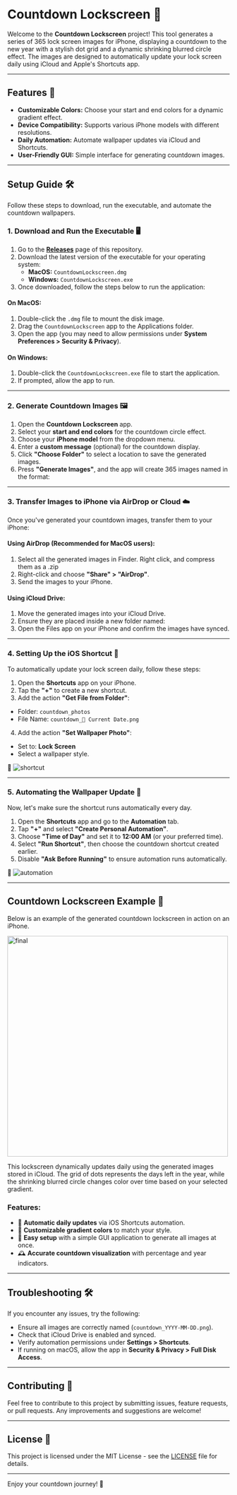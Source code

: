 # Countdown Lockscreen 📱

Welcome to the **Countdown Lockscreen** project! This tool generates a series of 365 lock screen images for iPhone, displaying a countdown to the new year with a stylish dot grid and a dynamic shrinking blurred circle effect. The images are designed to automatically update your lock screen daily using iCloud and Apple's Shortcuts app.

---

## Features 🚀

- **Customizable Colors:** Choose your start and end colors for a dynamic gradient effect.
- **Device Compatibility:** Supports various iPhone models with different resolutions.
- **Daily Automation:** Automate wallpaper updates via iCloud and Shortcuts.
- **User-Friendly GUI:** Simple interface for generating countdown images.

---

## Setup Guide 🛠️

Follow these steps to download, run the executable, and automate the countdown wallpapers.

### 1. Download and Run the Executable 🖥️

1. Go to the **[Releases](https://github.com/yourrepo/countdown-lockscreen/releases)** page of this repository.
2. Download the latest version of the executable for your operating system:
   - **MacOS:** `CountdownLockscreen.dmg`
   - **Windows:** `CountdownLockscreen.exe`
3. Once downloaded, follow the steps below to run the application:

#### **On MacOS:**
1. Double-click the `.dmg` file to mount the disk image.
2. Drag the `CountdownLockscreen` app to the Applications folder.
3. Open the app (you may need to allow permissions under **System Preferences > Security & Privacy**).

#### **On Windows:**
1. Double-click the `CountdownLockscreen.exe` file to start the application.
2. If prompted, allow the app to run.

---

### 2. Generate Countdown Images 🖼️

1. Open the **Countdown Lockscreen** app.
2. Select your **start and end colors** for the countdown circle effect.
3. Choose your **iPhone model** from the dropdown menu.
4. Enter a **custom message** (optional) for the countdown display.
5. Click **"Choose Folder"** to select a location to save the generated images.
6. Press **"Generate Images"**, and the app will create 365 images named in the format:


---

### 3. Transfer Images to iPhone via AirDrop or Cloud ☁️

Once you've generated your countdown images, transfer them to your iPhone:

#### **Using AirDrop (Recommended for MacOS users):**
1. Select all the generated images in Finder. Right click, and compress them as a .zip
2. Right-click and choose **"Share" > "AirDrop"**.
3. Send the images to your iPhone.

#### **Using iCloud Drive:**
1. Move the generated images into your iCloud Drive.
2. Ensure they are placed inside a new folder named:
3. Open the Files app on your iPhone and confirm the images have synced.

---

### 4. Setting Up the iOS Shortcut 📲

To automatically update your lock screen daily, follow these steps:

1. Open the **Shortcuts** app on your iPhone.
2. Tap the **"+"** to create a new shortcut.
3. Add the action **"Get File from Folder"**:
- Folder: `countdown_photos`
- File Name: `countdown_📅 Current Date.png`
4. Add the action **"Set Wallpaper Photo"**:
- Set to: **Lock Screen**
- Select a wallpaper style.

📸 ![shortcut](https://github.com/user-attachments/assets/216a1a49-6a59-4557-b038-652b52219e10)

---

### 5. Automating the Wallpaper Update 🔄

Now, let's make sure the shortcut runs automatically every day.

1. Open the **Shortcuts** app and go to the **Automation** tab.
2. Tap **"+"** and select **"Create Personal Automation"**.
3. Choose **"Time of Day"** and set it to **12:00 AM** (or your preferred time).
4. Select **"Run Shortcut"**, then choose the countdown shortcut created earlier.
5. Disable **"Ask Before Running"** to ensure automation runs automatically.

📸 ![automation](https://github.com/user-attachments/assets/3b90bffa-b8a3-4b93-b749-3e17e577de23) 

---

## Countdown Lockscreen Example 📱

Below is an example of the generated countdown lockscreen in action on an iPhone.

<img src="https://github.com/user-attachments/assets/12582fac-4941-4dd8-8582-61b3ed476120" alt="final" width="500"/>

This lockscreen dynamically updates daily using the generated images stored in iCloud. The grid of dots represents the days left in the year, while the shrinking blurred circle changes color over time based on your selected gradient.

### Features:
- 📅 **Automatic daily updates** via iOS Shortcuts automation.
- 🎨 **Customizable gradient colors** to match your style.
- 📂 **Easy setup** with a simple GUI application to generate all images at once.
- 🕰️ **Accurate countdown visualization** with percentage and year indicators.

---

## Troubleshooting 🛠️

If you encounter any issues, try the following:

- Ensure all images are correctly named (`countdown_YYYY-MM-DD.png`).
- Check that iCloud Drive is enabled and synced.
- Verify automation permissions under **Settings > Shortcuts**.
- If running on macOS, allow the app in **Security & Privacy > Full Disk Access**.

---

## Contributing 🤝

Feel free to contribute to this project by submitting issues, feature requests, or pull requests. Any improvements and suggestions are welcome!

---

## License 📄

This project is licensed under the MIT License - see the [LICENSE](LICENSE) file for details.

---

Enjoy your countdown journey! 🎉

